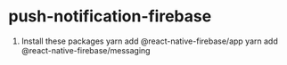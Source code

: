 # push-notification-firebase

1. Install these packages
   yarn add @react-native-firebase/app
   yarn add @react-native-firebase/messaging
